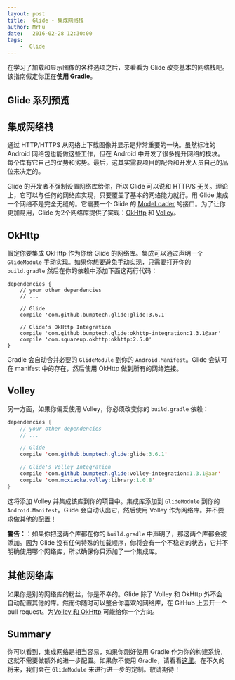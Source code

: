 ```yaml
---
layout: post
title:  Glide - 集成网络栈
author: MrFu
date:   2016-02-28 12:30:00
tags:
    -  Glide
---
```



在学习了加载和显示图像的各种选项之后，来看看为 Glide 改变基本的网络栈吧。该指南假定你正在**使用 Gradle**。

## Glide 系列预览

## 集成网络栈

通过 HTTP/HTTPS 从网络上下载图像并显示是非常重要的一块。虽然标准的 Android 网络包也能做这些工作，但在 Android 中开发了很多提升网络的模块。每个库有它自己的优势和劣势。最后，这其实需要项目的配合和开发人员自己的品位来决定的。

Glide 的开发者不强制设置网络库给你，所以 Glide 可以说和 HTTP/S 无关。理论上，它可以与任何的网络库实现，只要覆盖了基本的网络能力就行。用 Glide 集成一个网络不是完全无缝的。它需要一个 Glide 的 [ModeLoader](http://bumptech.github.io/glide/javadocs/latest/com/bumptech/glide/load/model/ModelLoader.html) 的接口。为了让你更加易用，Glide 为2个网络库提供了实现：[OkHttp](https://github.com/square/okhttp) 和 [Volley](https://developer.android.com/intl/zh-cn/training/volley/index.html)。

## OkHttp

假定你要集成 OkHttp 作为你给 Glide 的网络库。集成可以通过声明一个 `GlideModule` 手动实现。如果你想要避免手动实现，只需要打开你的 `build.gradle` 然后在你的依赖中添加下面这两行代码：

```
dependencies {  
    // your other dependencies
    // ...

    // Glide
    compile 'com.github.bumptech.glide:glide:3.6.1'

    // Glide's OkHttp Integration 
    compile 'com.github.bumptech.glide:okhttp-integration:1.3.1@aar'
    compile 'com.squareup.okhttp:okhttp:2.5.0'
}
```

Gradle 会自动合并必要的 `GlideModule` 到你的 `Android.Manifest`。Glide 会认可在 manifest 中的存在，然后使用 OkHttp 做到所有的网络连接。

## Volley

另一方面，如果你偏爱使用 Volley，你必须改变你的 `build.gradle` 依赖：

```java
dependencies {  
    // your other dependencies
    // ...

    // Glide
    compile 'com.github.bumptech.glide:glide:3.6.1'

    // Glide's Volley Integration 
    compile 'com.github.bumptech.glide:volley-integration:1.3.1@aar'
    compile 'com.mcxiaoke.volley:library:1.0.8'
}
```

这将添加 Volley 并集成该库到你的项目中。集成库添加到 `GlideModule` 到你的 `Android.Manifest`。Glide 会自动认出它，然后使用 Volley 作为网络库。并不要求做其他的配置！

**警告：**：如果你把这两个库都在你的 `build.gradle` 中声明了，那这两个库都会被添加。因为 Glide 没有任何特殊的加载顺序，你将会有一个不稳定的状态，它并不明确使用哪个网络库，所以确保你只添加了一个集成库。

## 其他网络库

如果你是别的网络库的粉丝，你是不幸的。Glide 除了 Volley 和 OkHttp 外不会自动配置其他的库。然而你随时可以整合你喜欢的网络库，在 GitHub 上去开一个 pull request。为[Volley 和 OkHttp](https://github.com/bumptech/glide/tree/3.0/integration) 可能给你一个方向。

## Summary

你可以看到，集成网络是相当容易，如果你刚好使用 Gradle 作为你的构建系统，这就不需要做额外的进一步配置。如果你不使用 Gradle，请看看[这里](https://github.com/bumptech/glide/wiki/Integration-Libraries)。在不久的将来，我们会在 `GlideModule` 来进行进一步的定制。敬请期待！